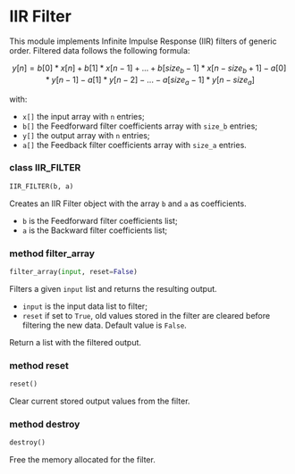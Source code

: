 # IIR Filter

This module implements Infinite Impulse Response (IIR) filters of generic order.
Filtered data follows the following formula:
```math
y[n] = b[0] * x[n] + b[1] * x[n-1] + ... + b[size_b - 1] * x[n - size_b + 1]
    - a[0] * y[n-1] - a[1] * y[n-2] - ... - a[size_a - 1] * y[n - size_a]
```
with:

* `x[]` the input array with `n` entries;
* `b[]` the Feedforward filter coefficients array with `size_b` entries;
* `y[]` the output array with `n` entries;
* `a[]` the Feedback filter coefficients array with `size_a` entries.

### class IIR_FILTER
```python
IIR_FILTER(b, a)
```
Creates an IIR Filter object with the array `b` and `a` as coefficients.

* `b` is the Feedforward filter coefficients list;
* `a` is the Backward filter coefficients list;

### method filter_array
```python
filter_array(input, reset=False)
```
Filters a given `input` list and returns the resulting output.

* `input` is the input data list to filter;
* `reset` if set to `True`, old values stored in the filter are cleared before filtering the new data. Default value is `False`.

Return a list with the filtered output.

### method reset
```python
reset()
```
Clear current stored output values from the filter.

### method destroy
```python
destroy()
```
Free the memory allocated for the filter.
